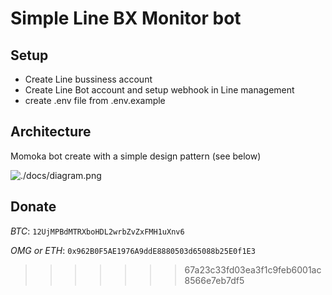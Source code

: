 # Simple Line BX Monitor bot

## Setup
- Create Line bussiness account
- Create Line Bot account and setup webhook in Line management
- create .env file from .env.example

## Architecture
Momoka bot create with a simple design pattern (see below)

![./docs/diagram.png](Image)

## Donate
*BTC*: `12UjMPBdMTRXboHDL2wrbZvZxFMH1uXnv6`

*OMG or ETH*: `0x962B0F5AE1976A9ddE8880503d65088b25E0f1E3`
>>>>>>> 67a23c33fd03ea3f1c9feb6001ac8566e7eb7df5
